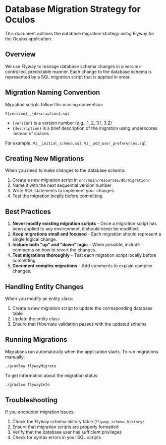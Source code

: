 # Database Migration Strategy for Oculos

This document outlines the database migration strategy using Flyway for the Oculos application.

## Overview

We use Flyway to manage database schema changes in a version-controlled, predictable manner. Each change to the database schema is represented by a SQL migration script that is applied in order.

## Migration Naming Convention

Migration scripts follow this naming convention:

```
V{version}__{description}.sql
```

- `{version}` is a version number (e.g., 1, 2, 3.1, 3.2)
- `{description}` is a brief description of the migration using underscores instead of spaces

For example: `V1__initial_schema.sql`, `V2__add_user_preferences.sql`

## Creating New Migrations

When you need to make changes to the database schema:

1. Create a new migration script in `src/main/resources/db/migration/`
2. Name it with the next sequential version number
3. Write SQL statements to implement your changes
4. Test the migration locally before committing

## Best Practices

1. **Never modify existing migration scripts** - Once a migration script has been applied to any environment, it should never be modified.
2. **Keep migrations small and focused** - Each migration should represent a single logical change.
3. **Include both "up" and "down" logic** - When possible, include comments on how to revert the changes.
4. **Test migrations thoroughly** - Test each migration script locally before committing.
5. **Document complex migrations** - Add comments to explain complex changes.

## Handling Entity Changes

When you modify an entity class:

1. Create a new migration script to update the corresponding database table
2. Update the entity class
3. Ensure that Hibernate validation passes with the updated schema

## Running Migrations

Migrations run automatically when the application starts. To run migrations manually:

```bash
./gradlew flywayMigrate
```

To get information about the migration status:

```bash
./gradlew flywayInfo
```

## Troubleshooting

If you encounter migration issues:

1. Check the Flyway schema history table (`flyway_schema_history`)
2. Ensure that migration scripts are properly formatted
3. Verify that the database user has sufficient privileges
4. Check for syntax errors in your SQL scripts
